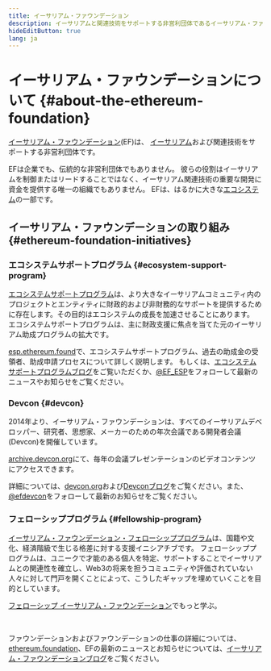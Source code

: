 ```yaml
---
title: イーサリアム・ファウンデーション
description: イーサリアムと関連技術をサポートする非営利団体であるイーサリアム・ファウンデーション(EF)について学びましょう。
hideEditButton: true
lang: ja
---
```


# イーサリアム・ファウンデーションについて {#about-the-ethereum-foundation}

<Logo/>

[イーサリアム・ファウンデーション](http://ethereum.foundation/)(EF)は、 [イーサリアム](/what-is-ethereum/)および関連技術をサポートする非営利団体です。

EFは企業でも、伝統的な非営利団体でもありません。 彼らの役割はイーサリアムを制御またはリードすることではなく、イーサリアム関連技術の重要な開発に資金を提供する唯一の組織でもありません。 EFは、はるかに大きな[エコシステム](/community/)の一部です。

## イーサリアム・ファウンデーションの取り組み {#ethereum-foundation-initiatives}

### エコシステムサポートプログラム {#ecosystem-support-program}

[エコシステムサポートプログラム](https://esp.ethereum.foundation/)は、より大きなイーサリアムコミュニティ内のプロジェクトとエンティティに財政的および非財務的なサポートを提供するために存在します。その目的はエコシステムの成長を加速させることにあります。 エコシステムサポートプログラムは、主に財政支援に焦点を当てた元のイーサリアム助成プログラムの拡大です。

[esp.ethereum.found](https://esp.ethereum.foundation/)で、エコシステムサポートプログラム、過去の助成金の受領者、助成申請プロセスについて詳しく説明します。 もしくは、[エコシステムサポートプログラムブログ](https://blog.ethereum.org/category/ecosystem-support-program/)をご覧いただくか、[@EF_ESP](https://twitter.com/EF_ESP)をフォローして最新のニュースやお知らせをご覧ください。

### Devcon {#devcon}

2014年より、イーサリアム・ファウンデーションは、すべてのイーサリアムデベロッパー、研究者、思想家、メーカーのための年次会議である開発者会議(Devcon)を開催しています。

[archive.devcon.org](https://archive.devcon.org/)にて、毎年の会議プレゼンテーションのビデオコンテンツにアクセスできます。

詳細については、[devcon.org](https://devcon.org/)および[Devconブログ](https://devcon.org/en/blogs/)をご覧ください。また、[@efdevcon](https://twitter.com/EFDevcon)をフォローして最新のお知らせをご覧ください。

### フェローシッププログラム {#fellowship-program}

[イーサリアム・ファウンデーション・フェローシッププログラム](https://fellowship.ethereum.foundation/)は、国籍や文化、経済階級で生じる格差に対する支援イニシアチブです。 フェローシッププログラムは、ユニークで才能のある個人を特定、サポートすることでイーサリアムとの関連性を確立し、Web3の将来を担うコミュニティや評価されていない人々に対して門戸を開くことによって、こうしたギャップを埋めていくことを目的としています。

[フェローシップ イーサリアム・ファウンデーション](https://fellowship.ethereum.foundation/)でもっと学ぶ。

<br/>

ファウンデーションおよびファウンデーションの仕事の詳細については、[ethereum.foundation](http://ethereum.foundation/)、EFの最新のニュースとお知らせについては、[イーサリアム・ファウンデーションブログ](https://blog.ethereum.org/)をご覧ください。
